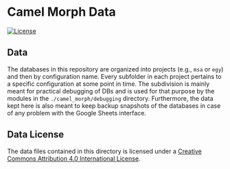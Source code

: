 # Camel Morph Data

[![License](https://mirrors.creativecommons.org/presskit/buttons/88x31/svg/by.svg)](https://creativecommons.org/licenses/by/4.0/)

## Data

The databases in this repository are organized into projects (e.g., `msa` or `egy`) and then by configuration name. Every subfolder in each project pertains to a specific configuration at some point in time. The subdivision is mainly meant for practical debugging of DBs and is used for that purpose by the modules in the `./camel_morph/debugging` directory. Furthermore, the data kept here is also meant to keep backup snapshots of the databases in case of any problem with the Google Sheets interface.

## Data License

The data files contained in this directory is licensed under a [Creative Commons Attribution 4.0 International License](https://creativecommons.org/licenses/by/4.0/).
